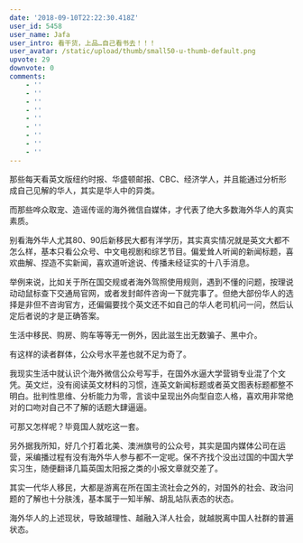 ```yaml
---
date: '2018-09-10T22:22:30.418Z'
user_id: 5458
user_name: Jafa
user_intro: 看干货，上品…自己看书去！！！
user_avatar: /static/upload/thumb/small50-u-thumb-default.png
upvote: 29
downvote: 0
comments:
    - ''
    - ''
    - ''
    - ''
    - ''
    - ''
    - ''
    - ''
    - ''
---
```


那些每天看英文版纽约时报、华盛顿邮报、CBC、经济学人，并且能通过分析形成自己见解的华人，其实是华人中的异类。

而那些哗众取宠、造谣传谣的海外微信自媒体，才代表了绝大多数海外华人的真实素质。

别看海外华人尤其80、90后新移民大都有洋学历，其实真实情况就是英文大都不怎么样，基本只看公众号、中文电视剧和综艺节目。偏爱耸人听闻的新闻标题，喜欢曲解、捏造不实新闻，喜欢道听途说、传播未经证实的十八手消息。

举例来说，比如关于所在国交规或者海外驾照使用规则，遇到不懂的问题，按理说动动鼠标查下交通局官网，或者发封邮件咨询一下就完事了。但绝大部份华人的选择是非但不咨询官方，还偏偏要找个英文还不如自己的华人老司机问一问，然后认定后者说的才是正确答案。

生活中移民、购房、购车等等无一例外，因此滋生出无数骗子、黑中介。

有这样的读者群体，公众号水平差也就不足为奇了。

我现实生活中就认识个海外微信公众号写手，在国外水逼大学营销专业混了个文凭。英文烂，没有阅读英文材料的习惯，连英文新闻标题或者英文图表标题都整不明白。批判性思维、分析能力为零，言谈中呈现出外向型自恋人格，喜欢用非常绝对的口吻对自己不了解的话题大肆逼逼。

可那又怎样呢？毕竟国人就吃这一套。

另外据我所知，好几个打着北美、澳洲旗号的公众号，其实是国内媒体公司在运营，采编播过程有没有海外华人参与都不一定呢。保不齐找个没出过国的中国大学实习生，随便翻译几篇英国太阳报之类的小报文章就交差了。

其实一代华人移民，大都是游离在所在国主流社会之外的，对国外的社会、政治问题的了解也十分肤浅，基本属于一知半解、胡乱站队表态的状态。

海外华人的上述现状，导致越理性、越融入洋人社会，就越脱离中国人社群的普遍状态。
